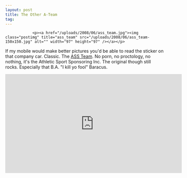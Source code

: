 ```yaml
---
layout: post
title: The Other A-Team
tag: 
---
```



                <p><a href="/uploads/2008/06/ass_team.jpg"><img class="postimg" title="ass_team" src="/uploads/2008/06/ass_team-150x150.jpg" alt="" width="97" height="97" /></a></p>
<p>If my mobile would make better pictures you'd be able to read the sticker on that company car. Classic. The <a href="http://www.ass-team.at">ASS Team</a>. No porn, no proctology, no nothing, it's the Athletic Sport Sponsoring Inc. The original though still rocks. Especially that B.A. &quot;I kill yo fool&quot; Baracus.</p>
<iframe width="560" height="315" src="http://youtube.com/watch?v=2VcZT5f4SJk" frameborder="0" allowfullscreen></iframe>
            
